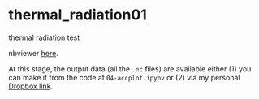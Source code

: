 # thermal_radiation01
thermal radiation test

nbviewer [here](https://nbviewer.jupyter.org/github/ysbach/thermal_radiation01/tree/master/).

At this stage, the output data (all the ``.nc`` files) are available either (1) you can make it from the code at ``04-accplot.ipynv`` or (2) via my personal [Dropbox link](https://www.dropbox.com/s/pcmqzwifgbukgc6/data_nc.tar.gz?dl=0).